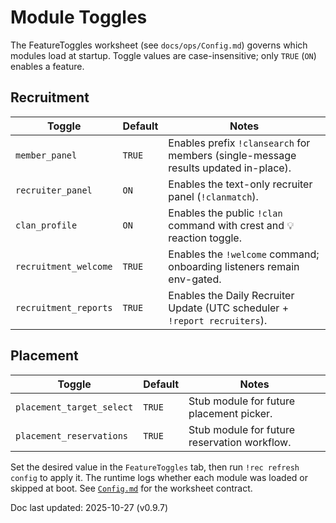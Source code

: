 # Module Toggles

The FeatureToggles worksheet (see `docs/ops/Config.md`) governs which modules load
at startup. Toggle values are case-insensitive; only `TRUE` (`ON`) enables a feature.

## Recruitment

| Toggle | Default | Notes |
| --- | --- | --- |
| `member_panel` | `TRUE` | Enables prefix `!clansearch` for members (single-message results updated in-place). |
| `recruiter_panel` | `ON` | Enables the text-only recruiter panel (`!clanmatch`). |
| `clan_profile` | `ON` | Enables the public `!clan` command with crest and 💡 reaction toggle. |
| `recruitment_welcome` | `TRUE` | Enables the `!welcome` command; onboarding listeners remain env-gated. |
| `recruitment_reports` | `TRUE` | Enables the Daily Recruiter Update (UTC scheduler + `!report recruiters`). |

## Placement

| Toggle | Default | Notes |
| --- | --- | --- |
| `placement_target_select` | `TRUE` | Stub module for future placement picker. |
| `placement_reservations` | `TRUE` | Stub module for future reservation workflow. |

Set the desired value in the `FeatureToggles` tab, then run `!rec refresh config`
to apply it. The runtime logs whether each module was loaded or skipped at boot. See
[`Config.md`](Config.md#feature-toggles-worksheet) for the worksheet contract.

Doc last updated: 2025-10-27 (v0.9.7)
